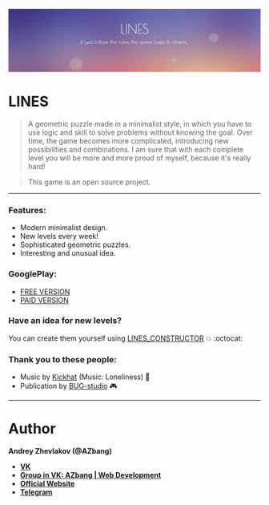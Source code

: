 ![Header Game](https://github.com/AZbang/media-storage/blob/master/LINES/main.jpg)

# LINES

> A geometric puzzle made in a minimalist style, in which you have to use logic and skill to solve problems without knowing the goal. Over time, the game becomes more complicated, introducing new possibilities and combinations. I am sure that with each complete level you will be more and more proud of myself, because it's really hard! 

> This game is an open source project. 


--------


### Features:
* Modern minimalist design. 
* New levels every week! 
* Sophisticated geometric puzzles. 
* Interesting and unusual idea. 


### GooglePlay: 
* [FREE VERSION](https://play.google.com/store/apps/details?id=com.azbang.lines)
* [PAID VERSION](https://play.google.com/store/apps/details?id=com.azbang.linespro)

### Have an idea for new levels?
You can create them yourself using [LINES_CONSTRUCTOR](https://github.com/AZbang/LINES_CONSTRUCTOR) :collision: :octocat:

### Thank you to these people:
* Music by [Kickhat](http://vk.com/kickhatz) (Music: Loneliness) :musical_keyboard:
* Publication by [BUG-studio](https://vk.com/bugstudiogames) :video_game:


--------


# Author
**Andrey Zhevlakov (@AZbang)**
* __[VK](https://vk.com/id216312691)__
* __[Group in VK: AZbang | Web Development](https://vk.com/azbang)__
* __[Official Website](https://azbang.github.io/)__
* __[Telegram](https://telegram.me/AZbang)__
